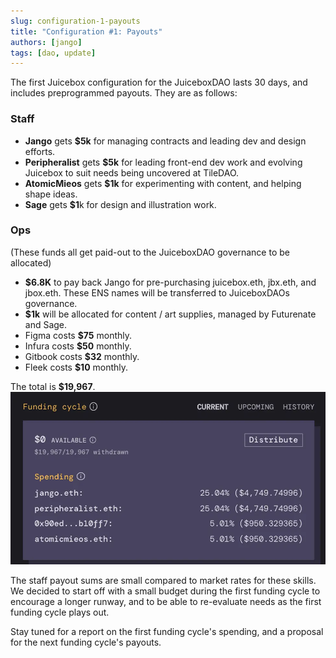 ```yaml
---
slug: configuration-1-payouts
title: "Configuration #1: Payouts"
authors: [jango]
tags: [dao, update]
---
```


The first Juicebox configuration for the JuiceboxDAO lasts 30 days, and includes preprogrammed payouts. They are as follows: 

### Staff

- **Jango** gets **$5k** for managing contracts and leading dev and design efforts.
- **Peripheralist** gets **$5k** for leading front-end dev work and evolving Juicebox to suit needs being uncovered at TileDAO.
- **AtomicMieos** gets **$1k** for experimenting with content, and helping shape ideas.
- **Sage** gets **$1**k for design and illustration work.

### Ops 

(These funds all get paid-out to the JuiceboxDAO governance to be allocated)

- **$6.8K** to pay back Jango for pre-purchasing juicebox.eth, jbx.eth, and jbox.eth. These ENS names will be transferred to JuiceboxDAOs governance. 
- **$1k** will be allocated for content / art supplies, managed by Futurenate and Sage. 
- Figma costs **$75** monthly.
- Infura costs **$50** monthly.
- Gitbook costs **$32** monthly.
- Fleek costs **$10** monthly.

The total is **$19,967**.
![](image-7.webp)

The staff payout sums are small compared to market rates for these skills. We decided to start off with a small budget during the first funding cycle to encourage a longer runway, and to be able to re-evaluate needs as the first funding cycle plays out. 

Stay tuned for a report on the first funding cycle's spending, and a proposal for the next funding cycle's payouts.

